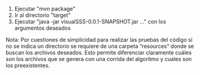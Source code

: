 1) Ejecutar "mvn package"
2) Ir al directorio "target"
3) Ejecutar "java -jar visualSSS-0.0.1-SNAPSHOT.jar ..." con los argumentos deseados

Nota: Por cuestiones de simplicidad para realizar las pruebas del código si no se indica un directorio se requiere de una carpeta “resources” donde se buscan los archivos deseados. Esto permite diferenciar claramente cuáles son los archivos que se genera con una corrida del algoritmo y cuales son los preexistentes.
